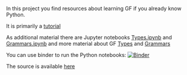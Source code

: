 In this project you find resources about learning GF if you already know Python.

It is primarily a [tutorial](Tutorial.html)

As additional material there are Jupyter notebooks [Types.ipynb](Types.ipynb) and [Grammars.ipynb](Grammars.ipynb)
and more material about GF [Types](Types.html) and [Grammars](Grammars.html)

You can use binder to run the Python notebooks:
[![Binder](https://mybinder.org/badge.svg)](https://mybinder.org/v2/gh/daherb/GF-for-Python-programmers/master)

The source is available [here](https://github.com/daherbGF-for-Python-programmers/)